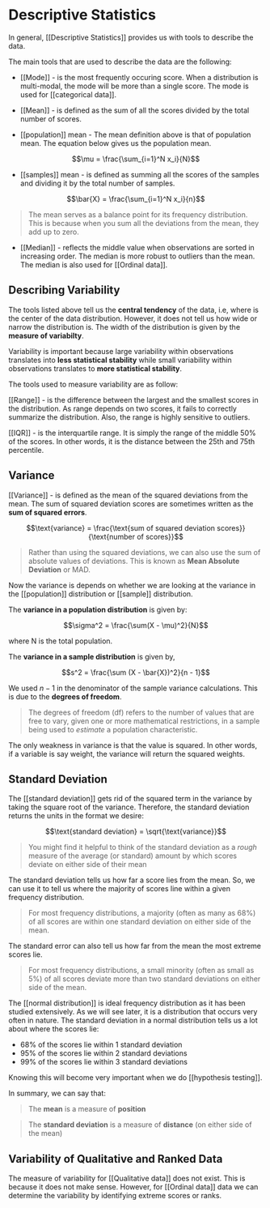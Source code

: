 # Descriptive Statistics
In general, [[Descriptive Statistics]] provides us with tools to describe the data. 

The main tools that are used to describe the data are the following: 

* [[Mode]] - is the most frequently occuring score. When a distribution is multi-modal, the mode will be more than a single score. The mode is used for [[categorical data]]. 

* [[Mean]] - is defined as the sum of all the scores divided by the total number of scores. 

* [[population]] mean - The mean definition above is that of population mean. The equation below gives us the population mean. 


$$\mu = \frac{\sum_{i=1}^N x_i}{N}$$

* [[samples]] mean - is defined as summing all the scores of the samples and dividing it by the total number of samples. 

$$\bar{X} = \frac{\sum_{i=1}^N x_i}{n}$$

> The mean serves as a balance point for its frequency distribution. This is because when you sum all the deviations from the mean, they add up to zero. 

* [[Median]] - reflects the middle value when observations are sorted in increasing order. The median is more robust to outliers than the mean. The median is also used for [[Ordinal data]]. 

## Describing Variability
The tools listed above tell us the **central tendency** of the data, i.e, where is the center of the data distribution. However, it does not tell us how wide or narrow the distribution is. The width of the distribution is given by the **measure of variabilty**. 

Variability is important because large variability within observations translates into **less statistical stability** while small variability within observations translates to **more statistical stability**. 

The tools used to measure variability are as follow: 

[[Range]] - is the difference between the largest and the smallest scores in the distribution. As range depends on two scores, it fails to correctly summarize the distribution. Also, the range is highly sensitive to outliers. 

[[IQR]] - is the interquartile range. It is simply the range of the middle 50% of the scores. In other words, it is the distance between the 25th and 75th percentile. 

## Variance

[[Variance]] - is defined as the mean of the squared deviations from the mean. The sum of squared deviation scores are sometimes written as the **sum of squared errors**. 

$$\text{variance} = \frac{\text{sum of squared deviation scores}}{\text{number of scores}}$$

> Rather than using the squared deviations, we can also use the sum of absolute values of deviations. This is known as **Mean Absolute Deviation** or MAD. 

Now the variance is depends on whether we are looking at the variance in the [[population]] distribution or [[sample]] distribution. 

The **variance in a population distribution** is given by:

$$\sigma^2 = \frac{\sum(X - \mu)^2}{N}$$

where N is the total population. 

The **variance in a sample distribution** is given by, 

$$s^2 = \frac{\sum (X - \bar{X})^2}{n - 1}$$

We used $n-1$ in the denominator of the sample variance calculations. This is due to the **degrees of freedom**. 

> The degrees of freedom (df) refers to the number of values that are free to vary, given one or more mathematical restrictions, in a sample being used to _estimate_ a population characteristic.

The only weakness in variance is that the value is squared. In other words, if a variable is say weight, the variance will return the squared weights. 

## Standard Deviation
The [[standard deviation]] gets rid of the squared term in the variance by taking the square root of the variance. Therefore, the standard deviation returns the units in the format we desire: 

$$\text{standard deviation} = \sqrt{\text{variance}}$$

> You might find it helpful to think of the standard deviation as a _rough_ measure of the average (or standard) amount by which scores deviate on either side of their mean

The standard deviation tells us how far a score lies from the mean. So, we can use it to tell us where the majority of scores line within a given frequency distribution. 

> For most frequency distributions, a majority (often as many as 68%) of all scores are within one standard deviation on either side of the mean. 

The standard error can also tell us how far from the mean the most extreme scores lie.

> For most frequency distributions, a small minority (often as small as 5%) of all scores deviate more than two standard deviations on either side of the mean. 

The [[normal distribution]] is ideal frequency distribution as it has been studied extensively. As we will see later, it is a distribution that occurs very often in nature. The standard deviation in a normal distribution tells us a lot about where the scores lie: 

* 68% of the scores lie within 1 standard deviation
* 95% of the scores lie within 2 standard deviations
* 99% of the scores lie within 3 standard deviations

Knowing this will become very important when we do [[hypothesis testing]]. 

In summary, we can say that: 

> The **mean** is a measure of **position**

> The **standard deviation** is a measure of **distance** (on either side of the mean)

## Variability of Qualitative and Ranked Data
The measure of variability for [[Qualitative data]] does not exist. This is because it does not make sense. However, for [[Ordinal data]] data we can determine the variability by identifying extreme scores or ranks. 